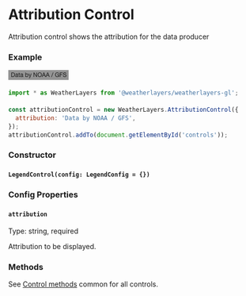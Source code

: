 # Attribution Control

Attribution control shows the attribution for the data producer

### Example

![Attribution Control](../../.gitbook/assets/attribution-control.png)

```javascript
import * as WeatherLayers from '@weatherlayers/weatherlayers-gl';

const attributionControl = new WeatherLayers.AttributionControl({
  attribution: 'Data by NOAA / GFS',
});
attributionControl.addTo(document.getElementById('controls'));
```

### Constructor

#### `LegendControl(config: LegendConfig = {})`

### Config Properties

#### `attribution`

Type: string, required

Attribution to be displayed.

### Methods

See [Control methods](control-methods.md) common for all controls.

